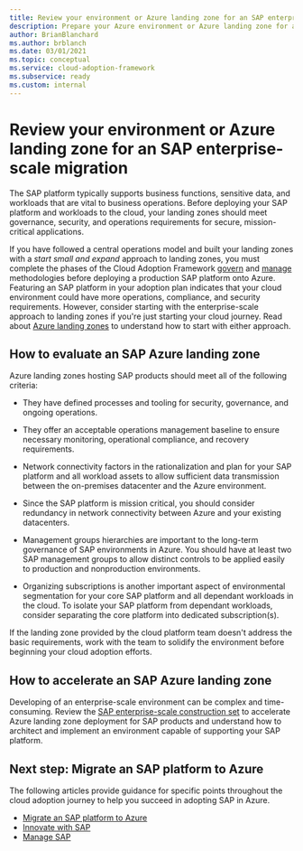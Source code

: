 ```yaml
---
title: Review your environment or Azure landing zone for an SAP enterprise-scale migration
description: Prepare your Azure environment or Azure landing zone for an SAP enterprise-scale migration.
author: BrianBlanchard
ms.author: brblanch
ms.date: 03/01/2021
ms.topic: conceptual
ms.service: cloud-adoption-framework
ms.subservice: ready
ms.custom: internal
---
```


# Review your environment or Azure landing zone for an SAP enterprise-scale migration

The SAP platform typically supports business functions, sensitive data, and workloads that are vital to business operations. Before deploying your SAP platform and workloads to the cloud, your landing zones should meet governance, security, and operations requirements for secure, mission-critical applications.

If you have followed a central operations model and built your landing zones with a *start small and expand* approach to landing zones, you must complete the phases of the Cloud Adoption Framework [govern](../../govern/index.md) and [manage](../../govern/index.md) methodologies before deploying a production SAP platform onto Azure. Featuring an SAP platform in your adoption plan indicates that your cloud environment could have more operations, compliance, and security requirements. However, consider starting with the enterprise-scale approach to landing zones if you're just starting your cloud journey. Read about [Azure landing zones](../../ready/landing-zone/index.md) to understand how to start with either approach.

## How to evaluate an SAP Azure landing zone

Azure landing zones hosting SAP products should meet all of the following criteria:

- They have defined processes and tooling for security, governance, and ongoing operations.

- They offer an acceptable operations management baseline to ensure necessary monitoring, operational compliance, and recovery requirements.

- Network connectivity factors in the rationalization and plan for your SAP platform and all workload assets to allow sufficient data transmission between the on-premises datacenter and the Azure environment.

- Since the SAP platform is mission critical, you should consider redundancy in network connectivity between Azure and your existing datacenters.

- Management groups hierarchies are important to the long-term governance of SAP environments in Azure. You should have at least two SAP management groups to allow distinct controls to be applied easily to production and nonproduction environments.

- Organizing subscriptions is another important aspect of environmental segmentation for your core SAP platform and all dependant workloads in the cloud. To isolate your SAP platform from dependant workloads, consider separating the core platform into dedicated subscription(s).

If the landing zone provided by the cloud platform team doesn't address the basic requirements, work with the team to solidify the environment before beginning your cloud adoption efforts.

## How to accelerate an SAP Azure landing zone

Developing of an enterprise-scale environment can be complex and time-consuming. Review the [SAP enterprise-scale construction set](./enterprise-scale-landing-zone.md) to accelerate Azure landing zone deployment for SAP products and understand how to architect and implement an environment capable of supporting your SAP platform.

## Next step: Migrate an SAP platform to Azure

The following articles provide guidance for specific points throughout the cloud adoption journey to help you succeed in adopting SAP in Azure.

- [Migrate an SAP platform to Azure](./migrate.md)
- [Innovate with SAP](./innovate.md)
- [Manage SAP](./manage.md)
